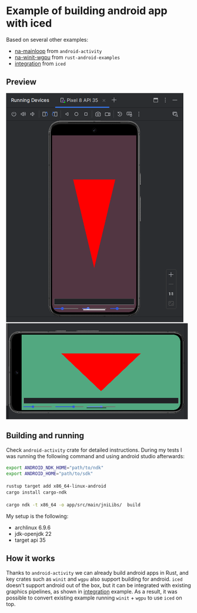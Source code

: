 # Example of building android app with iced

Based on several other examples:
 - [na-mainloop](https://github.com/rust-mobile/android-activity/tree/v0.6.0/examples/na-mainloop)
   from `android-activity`
 - [na-winit-wgpu](https://github.com/rust-mobile/rust-android-examples/tree/main/na-winit-wgpu)
   from `rust-android-examples`
 - [integration](https://github.com/iced-rs/iced/tree/0.12.1/examples/integration)
   from `iced`


## Preview

![First image](iced_android_1.png)
![Second image](iced_android_2.png)


## Building and running

Check `android-activity` crate for detailed instructions.
During my tests I was running the following command and using android studio afterwards:

```bash
export ANDROID_NDK_HOME="path/to/ndk"
export ANDROID_HOME="path/to/sdk"

rustup target add x86_64-linux-android
cargo install cargo-ndk

cargo ndk -t x86_64 -o app/src/main/jniLibs/  build
```


My setup is the following:
- archlinux 6.9.6
- jdk-openjdk 22
- target api 35


## How it works

Thanks to `android-activity` we can already build android apps in Rust, and
key crates such as `winit` and `wgpu` also support building for android.
`iced` doesn't support android out of the box, but it can be integrated with
existing graphics pipelines, as shown in
[integration](https://github.com/iced-rs/iced/tree/0.12.1/examples/integration) example.
As a result, it was possible to convert existing example running `winit` + `wgpu` to
use `iced` on top.
